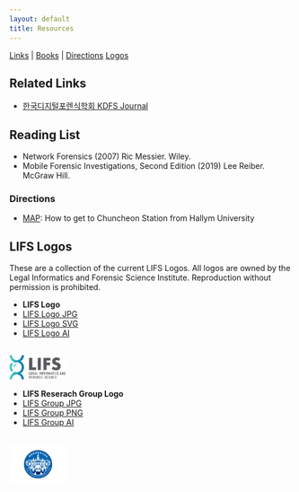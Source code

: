 ```yaml
---
layout: default
title: Resources
---
```

<span style="text-align: center;">[Links](#links) | [Books](#books) | [Directions](#maps) [Logos](#logos)</span>

## Related Links
<span class="links"></span>
* [한국디지털포렌식학회 KDFS Journal](https://kdfs.jams.or.kr)

## Reading List
<span class="books"></span>
* Network Forensics (2007) Ric Messier. Wiley.
* Mobile Forensic Investigations, Second Edition (2019) Lee Reiber. McGraw Hill.

### Directions
<span class="maps"></span>
* [MAP](https://goo.gl/maps/15pL6ZfhHqr3KksA7): How to get to Chuncheon Station from Hallym University 

## LIFS Logos
<span class="logos"></span>
These are a collection of the current LIFS Logos. All logos are owned by the
Legal Informatics and Forensic Science Institute. Reproduction without permission
is prohibited.

* **LIFS Logo**
*  [LIFS Logo JPG](/resources/LIFS-logo.jpg)
*  [LIFS Logo SVG](/resources/LIFS-logo.svg)
*  [LIFS Logo AI](/resources/LIFS-logo.ai)
<br />
<img style="width: 100px" src="/resources/LIFS-logo.jpg" />

* **LIFS Reserach Group Logo**
*  [LIFS Group JPG](/resources/LIFS-group.jpg)
*  [LIFS Group PNG](/resources/LIFS-group.png)
*  [LIFS Group AI](/resources/LIFS-group.ai)
<br />
<img style="width: 100px" src="/resources/LIFS-group.jpg" />